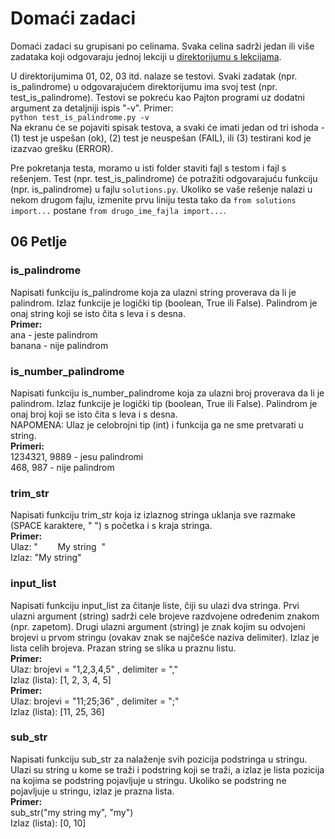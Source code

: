 # Domaći zadaci

Domaći zadaci su grupisani po celinama. Svaka celina sadrži jedan ili više zadataka koji odgovaraju jednoj lekciji u [direktorijumu s lekcijama](https://github.com/lukin155/skola-programiranja/).

U direktorijumima 01, 02, 03 itd. nalaze se testovi. Svaki zadatak (npr. is_palindrome) u odgovarajućem direktorijumu ima svoj test (npr. test_is_palindrome). Testovi se pokreću kao Pajton programi uz dodatni argument za detaljniji ispis "-v". Primer:  
```python test_is_palindrome.py -v```  
Na ekranu će se pojaviti spisak testova, a svaki će imati jedan od tri ishoda - (1) test je uspešan (ok), (2) test je neuspešan (FAIL), ili (3) testirani kod je izazvao grešku (ERROR).  

Pre pokretanja testa, moramo u isti folder staviti fajl s testom i fajl s rešenjem. Test (npr. test_is_palindrome) će potražiti odgovarajuću funkciju (npr. is_palindrome) u fajlu `solutions.py`. Ukoliko se vaše rešenje nalazi u nekom drugom fajlu, izmenite prvu liniju testa tako da `from solutions import...` postane `from drugo_ime_fajla import...`.

## 06 Petlje
### is_palindrome
Napisati funkciju is_palindrome koja za ulazni string proverava da li je palindrom. Izlaz funkcije je logički tip (boolean, True ili False). Palindrom je onaj string koji se isto čita s leva i s desna.  
**Primer:**  
ana - jeste palindrom  
banana - nije palindrom

### is_number_palindrome
Napisati funkciju is_number_palindrome koja za ulazni broj proverava da li je palindrom. Izlaz funkcije je logički tip (boolean, True ili False). Palindrom je onaj broj koji se isto čita s leva i s desna.  
NAPOMENA: Ulaz je celobrojni tip (int) i funkcija ga ne sme pretvarati u string.  
**Primeri:**  
1234321, 9889 - jesu palindromi  
468, 987 - nije palindrom

### trim_str
Napisati funkciju trim_str koja iz izlaznog stringa uklanja sve razmake (SPACE karaktere, " ") s početka i s kraja stringa.  
**Primer:**  
Ulaz: "&nbsp;&nbsp;&nbsp;&nbsp;&nbsp;&nbsp;&nbsp;&nbsp;My string&nbsp;&nbsp;"  
Izlaz: "My string"

### input_list
Napisati funkciju input_list za čitanje liste, čiji su ulazi dva stringa. Prvi ulazni argument (string) sadrži cele brojeve razdvojene određenim znakom (npr. zapetom). Drugi ulazni argument (string) je znak kojim su odvojeni brojevi u prvom stringu (ovakav znak se najčešće naziva delimiter). Izlaz je lista celih brojeva. Prazan string se slika u praznu listu.  
**Primer:**  
Ulaz: brojevi = "1,2,3,4,5" , delimiter = ","  
Izlaz (lista): [1, 2, 3, 4, 5]  
**Primer:**  
Ulaz: brojevi = "11;25;36" , delimiter = ";"  
Izlaz (lista): [11, 25, 36]

### sub_str
Napisati funkciju sub_str za nalaženje svih pozicija podstringa u stringu. Ulazi su string u kome se traži i podstring koji se traži, a izlaz je lista pozicija na kojima se podstring pojavljuje u stringu. Ukoliko se podstring ne pojavljuje u stringu, izlaz je prazna lista.  
**Primer:**  
sub_str("my string my", "my")  
Izlaz (lista): [0, 10]
